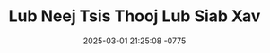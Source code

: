 ---
layout: movie-video-data
date: 2025-03-01 21:25:08 -0775
categories: movie

# Site Attributes
title: "Lub Neej Tsis Thooj Lub Siab Xav"
permalink: "/movie/Lub_Neej_Tsis_Thooj_Lub_Siab_Xav"

# Movie Attributes
synopsis: ""
producer: ""
director: ""
writer: ""
video_link: "https://youtu.be/mCjseQxrqmk?si=Ift17SRh1ozjziCg"
genre: "Drama Action"
year: "2008"
release_type: "DVD"
storage: "Center for Hmong Studies"
thumbnail: "/assets/images/movie_thumbnails/Lub Neej Tsis Thooj Lub Siab Xav.jpeg"
publishing_company: ""

# Sequels + Parts
base_movie: ""
total_parts: 0
sequel: ""

# Movie Cast
cast:
- name: "Yaj Mojthem"
- name: "Thoj Hwm"
- name: "Xyooj Npis"
---